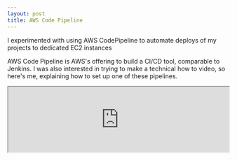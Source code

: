 ```yaml
---
layout: post
title: AWS Code Pipeline
---
```


I experimented with using AWS CodePipeline to automate deploys of my projects to dedicated EC2 instances

AWS Code Pipeline is AWS's offering to build a CI/CD tool, comparable to Jenkins. I was also interested in trying to make a technical how to video, so here's me, explaining how to set up one of these pipelines.

<center>
  <iframe width="100%" src="https://www.youtube.com/embed/TUFZGJMCBU0" allowfullscreen="" />
</center>

